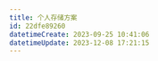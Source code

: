 ```yaml
---
title: 个人存储方案
id: 22dfe89260
datetimeCreate: 2023-09-25 10:41:06
datetimeUpdate: 2023-12-08 17:21:15
---
```

